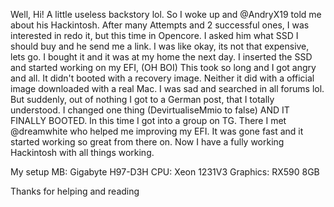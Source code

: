 Well, Hi!
A little useless backstory lol.
So I woke up and @AndryX19 told me about his Hackintosh. After many Attempts and 2 successful ones, I was interested in redo it, but this time in Opencore. 
I asked him what SSD I should buy and he send me a link. I was like okay, its not that expensive, lets go.
I bought it and it was at my home the next day. 
I inserted the SSD and started working on my EFI, (OH BOI)
This took so long and I got angry and all. It didn't booted with a recovery image. Neither it did with a official image downloaded with a real Mac. I was sad and searched in all forums lol. But suddenly, out of nothing I got to a German post, that I totally understood. I changed one thing (DevirtualiseMmio to false) AND IT FINALLY BOOTED. 
In this time I got into a group on TG. There I met @dreamwhite who helped me improving my EFI. It was gone fast and it started working so great from there on. Now I have a fully working Hackintosh with all things working.

My setup
MB: Gigabyte H97-D3H 
CPU: Xeon 1231V3
Graphics: RX590 8GB

Thanks for helping and reading
